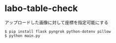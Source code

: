 # labo-table-check

アップロードした画像に対して座標を指定可能にする

```
$ pip install flask pyngrok python-dotenv pillow
$ python main.py
```
